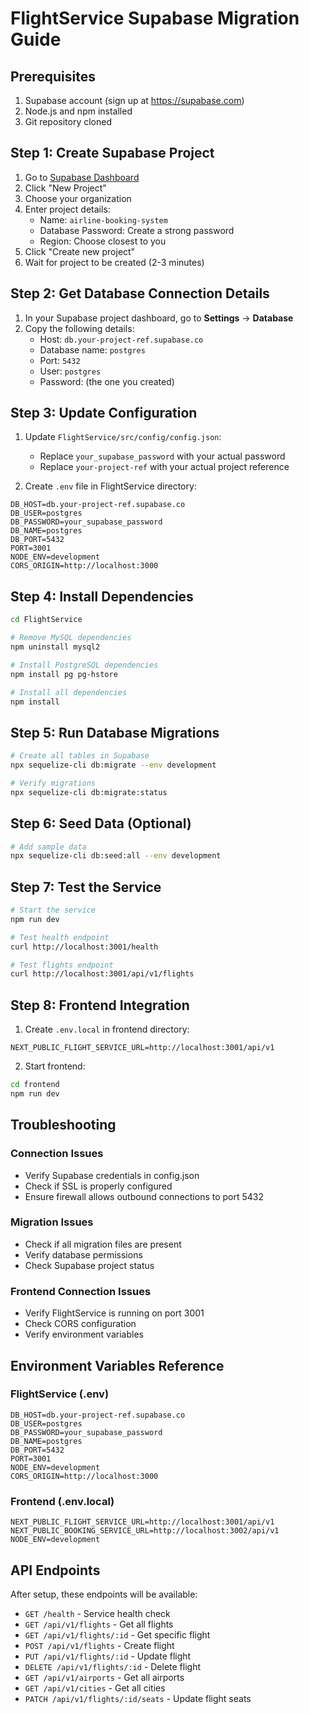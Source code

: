 # FlightService Supabase Migration Guide

## Prerequisites
1. Supabase account (sign up at https://supabase.com)
2. Node.js and npm installed
3. Git repository cloned

## Step 1: Create Supabase Project

1. Go to [Supabase Dashboard](https://app.supabase.com)
2. Click "New Project"
3. Choose your organization
4. Enter project details:
   - Name: `airline-booking-system`
   - Database Password: Create a strong password
   - Region: Choose closest to you
5. Click "Create new project"
6. Wait for project to be created (2-3 minutes)

## Step 2: Get Database Connection Details

1. In your Supabase project dashboard, go to **Settings** → **Database**
2. Copy the following details:
   - Host: `db.your-project-ref.supabase.co`
   - Database name: `postgres`
   - Port: `5432`
   - User: `postgres`
   - Password: (the one you created)

## Step 3: Update Configuration

1. Update `FlightService/src/config/config.json`:
   - Replace `your_supabase_password` with your actual password
   - Replace `your-project-ref` with your actual project reference

2. Create `.env` file in FlightService directory:
```env
DB_HOST=db.your-project-ref.supabase.co
DB_USER=postgres
DB_PASSWORD=your_supabase_password
DB_NAME=postgres
DB_PORT=5432
PORT=3001
NODE_ENV=development
CORS_ORIGIN=http://localhost:3000
```

## Step 4: Install Dependencies

```bash
cd FlightService

# Remove MySQL dependencies
npm uninstall mysql2

# Install PostgreSQL dependencies
npm install pg pg-hstore

# Install all dependencies
npm install
```

## Step 5: Run Database Migrations

```bash
# Create all tables in Supabase
npx sequelize-cli db:migrate --env development

# Verify migrations
npx sequelize-cli db:migrate:status
```

## Step 6: Seed Data (Optional)

```bash
# Add sample data
npx sequelize-cli db:seed:all --env development
```

## Step 7: Test the Service

```bash
# Start the service
npm run dev

# Test health endpoint
curl http://localhost:3001/health

# Test flights endpoint
curl http://localhost:3001/api/v1/flights
```

## Step 8: Frontend Integration

1. Create `.env.local` in frontend directory:
```env
NEXT_PUBLIC_FLIGHT_SERVICE_URL=http://localhost:3001/api/v1
```

2. Start frontend:
```bash
cd frontend
npm run dev
```

## Troubleshooting

### Connection Issues
- Verify Supabase credentials in config.json
- Check if SSL is properly configured
- Ensure firewall allows outbound connections to port 5432

### Migration Issues
- Check if all migration files are present
- Verify database permissions
- Check Supabase project status

### Frontend Connection Issues
- Verify FlightService is running on port 3001
- Check CORS configuration
- Verify environment variables

## Environment Variables Reference

### FlightService (.env)
```env
DB_HOST=db.your-project-ref.supabase.co
DB_USER=postgres
DB_PASSWORD=your_supabase_password
DB_NAME=postgres
DB_PORT=5432
PORT=3001
NODE_ENV=development
CORS_ORIGIN=http://localhost:3000
```

### Frontend (.env.local)
```env
NEXT_PUBLIC_FLIGHT_SERVICE_URL=http://localhost:3001/api/v1
NEXT_PUBLIC_BOOKING_SERVICE_URL=http://localhost:3002/api/v1
NODE_ENV=development
```

## API Endpoints

After setup, these endpoints will be available:

- `GET /health` - Service health check
- `GET /api/v1/flights` - Get all flights
- `GET /api/v1/flights/:id` - Get specific flight
- `POST /api/v1/flights` - Create flight
- `PUT /api/v1/flights/:id` - Update flight
- `DELETE /api/v1/flights/:id` - Delete flight
- `GET /api/v1/airports` - Get all airports
- `GET /api/v1/cities` - Get all cities
- `PATCH /api/v1/flights/:id/seats` - Update flight seats 